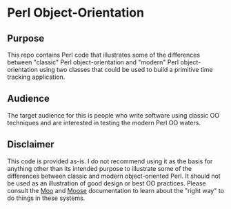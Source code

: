 # Perl Object-Orientation

## Purpose

This repo contains Perl code that illustrates some of the differences between "classic" Perl object-orientation and "modern" Perl object-orientation using two classes that could be used to build a primitive time tracking application.

## Audience

The target audience for this is people who write software using classic OO techniques and are interested in testing the modern Perl OO waters.

## Disclaimer

This code is provided as-is. I do not recommend using it as the basis for anything other than its intended purpose to illustrate some of the differences between classic and modern object-oriented Perl. It should not be used as an illustration of good design or best OO practices. Please consult the [Moo](https://metacpan.org/pod/Moo) and [Moose](https://metacpan.org/pod/distribution/Moose/lib/Moose/Manual.pod) documentation to learn about the "right way" to do things in these systems.

